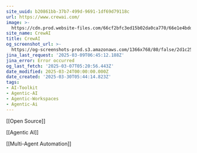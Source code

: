 ```yaml
---
site_uuid: b20861bb-37b7-499d-9691-1df69d79118c
url: https://www.crewai.com/
image: >-
  https://cdn.prod.website-files.com/66cf2bfc3ed15b02da0ca770/66e1e4bddb9f194838194eb2_256x256.png
site_name: CrewAI
title: CrewAI
og_screenshot_url: >-
  https://og-screenshots-prod.s3.amazonaws.com/1366x768/80/false/2d1c25882762ee1d7d08262b260f4f6a6e73efb92255dd5c23f50d9f9c5bcd84.jpeg
jina_last_request: '2025-03-09T06:45:12.188Z'
jina_error: Error occurred
og_last_fetch: '2025-03-07T05:20:56.443Z'
date_modified: 2025-03-24T00:00:00.000Z
date_created: '2025-03-30T05:44:14.823Z'
tags:
- AI-Toolkit
- Agentic-AI
- Agentic-Workspaces
- Agentic-Ai
---
```





















































































































































































































































































































[[Open Source]]

[[Agentic AI]]

[[Multi-Agent Automation]]




